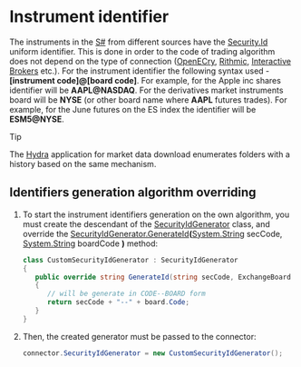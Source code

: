 # Instrument identifier

The instruments in the [S\#](../../api.md) from different sources have the [Security.Id](xref:StockSharp.BusinessEntities.Security.Id) uniform identifier. This is done in order to the code of trading algorithm does not depend on the type of connection ([OpenECry](../connectors/stock_market/openecry.md), [Rithmic](../connectors/stock_market/rithmic.md), [Interactive Brokers](../connectors/stock_market/interactive_brokers.md) etc.). For the instrument identifier the following syntax used \- **\[instrument code\]@\[board code\]**. For example, for the Apple inc shares identifier will be **AAPL@NASDAQ**. For the derivatives market instruments board will be **NYSE** (or other board name where **AAPL** futures trades). For example, for the June futures on the ES index the identifier will be **ESM5@NYSE**. 

> [!TIP]
> The [Hydra](../../hydra.md) application for market data download enumerates folders with a history based on the same mechanism. 

## Identifiers generation algorithm overriding

1. To start the instrument identifiers generation on the own algorithm, you must create the descendant of the [SecurityIdGenerator](xref:StockSharp.Messages.SecurityIdGenerator) class, and override the [SecurityIdGenerator.GenerateId](xref:StockSharp.Messages.SecurityIdGenerator.GenerateId(System.String,System.String))**(**[System.String](xref:System.String) secCode, [System.String](xref:System.String) boardCode **)** method: 

   ```cs
   class CustomSecurityIdGenerator : SecurityIdGenerator
   {
      public override string GenerateId(string secCode, ExchangeBoard board)
      {
         // will be generate in CODE--BOARD form
         return secCode + "--" + board.Code;
      }
   }
   ```

2. Then, the created generator must be passed to the connector: 

   ```cs
   connector.SecurityIdGenerator = new CustomSecurityIdGenerator();
   ```
